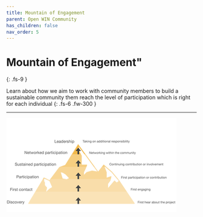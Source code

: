 ```yaml
---
title: Mountain of Engagement
parent: Open WIN Community
has_children: false
nav_order: 5
---
```



# Mountain of Engagement"
{: .fs-9 }

Learn about how we aim to work with community members to build a sustainable community them reach the level of participation which is right for each individual
{: .fs-6 .fw-300 }

---

![mountain-of-engagement](../img/img-m-o-e.png)
